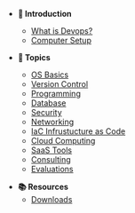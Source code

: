 - **👋 Introduction**
    - [What is Devops?](/courses/01-Introduction/lessons/what-is-devops.md)
    - [Computer Setup](/courses/01-Introduction/lessons/computer-setup.md)

- **📅 Topics**
    - [OS Basics](courses/02-Os_Basics/home.md)
    - [Version Control](courses/04-Version_Control/home.md)
    - [Programming](courses/05-Programming/home.md)
    - [Database](courses/07-Databases/home.md)
    - [Security](courses/08-Security/home.md)
    - [Networking](courses/10-Networking/home.md)
    - [IaC Infrustucture as Code](courses/13-IAC/home.md)
    - [Cloud Computing](courses/14-Cloud_Computing/home.md)
    - [SaaS Tools](courses/15-SaaS_Tools/home.md)
    - [Consulting](courses/16-Consulting/home.md)
    - [Evaluations](courses/18-Evaluations/home.md)


<!-- - **📘 Glossary**
    - [𝑨+ Certification](/resources/a+Cert.md) -->

- **📚 Resources**
    - [Downloads](/resources/downloads.md)
    <!-- - [Cheatsheets](/resources/cheatsheets.md) -->
